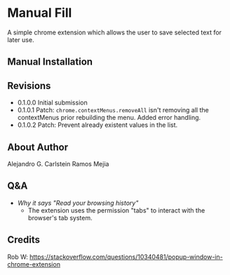 # Manual Fill

A simple chrome extension which allows the user to save selected text for later use.

## Manual Installation

## Revisions
- 0.1.0.0 Initial submission
- 0.1.0.1 Patch: `chrome.contextMenus.removeAll` isn't removing all the contextMenus prior rebuilding the menu. Added error handling.
- 0.1.0.2 Patch: Prevent already existent values in the list.

## About Author

Alejandro G. Carlstein Ramos Mejia

## Q&A

* *Why it says "Read your browsing history"*
  * The extension uses the permission "tabs" to interact with the browser's tab system.

## Credits

Rob W: https://stackoverflow.com/questions/10340481/popup-window-in-chrome-extension